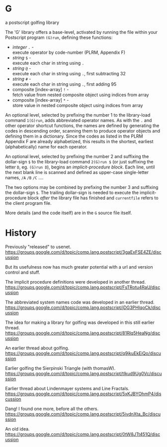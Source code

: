 # G
a postscript golfing library

The 'G' library offers a base-level, activated by running the file within your Postscript program `(G)run`, defining these functions:

 * *integer*  `.`  *-*  
    execute operator by code-number (PLRM, Appendix F)
 * *string*  `$`  *-*  
    execute each char in string using `.`
 * *string*  `@`  *-*  
    execute each char in string using `.`, first subtracting 32
 * *string*  `#`  *-*  
    execute each char in string using `.`, first adding 95
 * composite [index-array]  `!`  *-*  
    fetch value from nested composite object using indices from array
 * composite [index-array]  `*`  *-*  
    store value in nested composite object using indices from array

An optional level, selected by prefixing the number 1 to the library-load command `1(G)run`, adds abbreviated operator names. As with the `.` and other operator shortcut functions, the names are defined by generating the codes in descending order, scanning them to produce operator objects and defining them in a dictionary. Since the codes as listed in the PLRM Appendix F are already alphabetized, this results in the shortest, earliest (alphabetically) name for each operator.

An optional level, selected by prefixing the number 2 and suffixing the dollar-sign `$` to the library-load command `2(G)run $` (or just suffixing the letter `D`, eg. `(G)run D`), begins an *implicit-procedure block*. Each line, until the next blank line is scanned and defined as upper-case single-letter names, `/A` `/B` `/C` ....

The two options may be combined by prefixing the number 3 and suffixing the dollar-sign `$`. The trailing dollar-sign is needed to execute the implicit-procedure block *after* the library file has finished and `currentfile` refers to the client program file.

More details (and the code itself) are in the `G` source file itself.

# History

Previously "released" to usenet.
https://groups.google.com/d/topic/comp.lang.postscript/3gaExFSE4ZE/discussion

But its usefulness now has much greater potential with a url and version control and stuff.

The implicit procedure definitions were developed in another thread.
https://groups.google.com/d/topic/comp.lang.postscript/FsTRotu4RaU/discussion

The abbreviated system names code was developed in an earlier thread.
https://groups.google.com/d/topic/comp.lang.postscript/jDG3PHIqoCk/discussion

The idea for making a library for golfing was developed in this still earlier thread.
https://groups.google.com/d/topic/comp.lang.postscript/81Rlq5HeaNg/discussion

An earlier thread about golfing.
https://groups.google.com/d/topic/comp.lang.postscript/q9jkuEkEiQo/discussion

Earlier golfing the Sierpinski Triangle (with thomasW).
https://groups.google.com/d/topic/comp.lang.postscript/tIkud9Ug0Vc/discussion

Earlier thread about Lindenmayer systems and Line Fractals.
https://groups.google.com/d/topic/comp.lang.postscript/5xKJBYOhmP4/discussion

Dang! I found one more, before all the others.
https://groups.google.com/d/topic/comp.lang.postscript/5ivdnXta_Bc/discussion

An old idea.
https://groups.google.com/d/topic/comp.lang.postscript/0tW8JTt451Q/discussion

